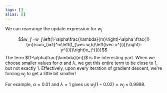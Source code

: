 ```yaml
---
tags: []
alias: []
---
```

We can rearrange the update expression for $w_j$

$$w_j'=w_j\left(1-\alpha\frac{\lambda}{m}\right)-\alpha \frac{1}{m}\sum_{i=1}^m\left(f_{\vec w,b}\left(\vec x^{(i)}\right)-y^{(i)}\right)x_j^{(i)}$$
The term $(1-\alpha\frac{\lambda}{m})$ is the interesting part. When we choose smaller values for $\alpha$ and $\lambda$, we get this entire term to be close to 1, but not exactly 1. Effectively, upon every iteration of gradient descent, we're forcing $w_j$ to get a little bit smaller!

For example, $\alpha=0.01$ and $\lambda=1$ gives us $w_j(1-0.02)=w_j\times 0.9998$.